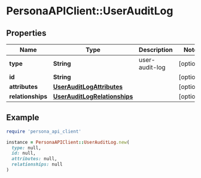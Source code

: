 # PersonaAPIClient::UserAuditLog

## Properties

| Name | Type | Description | Notes |
| ---- | ---- | ----------- | ----- |
| **type** | **String** | user-audit-log | [optional] |
| **id** | **String** |  | [optional] |
| **attributes** | [**UserAuditLogAttributes**](UserAuditLogAttributes.md) |  | [optional] |
| **relationships** | [**UserAuditLogRelationships**](UserAuditLogRelationships.md) |  | [optional] |

## Example

```ruby
require 'persona_api_client'

instance = PersonaAPIClient::UserAuditLog.new(
  type: null,
  id: null,
  attributes: null,
  relationships: null
)
```

